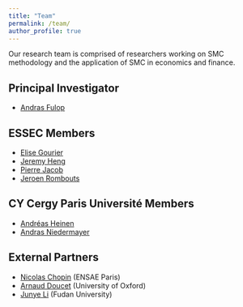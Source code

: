 ```yaml
---
title: "Team"
permalink: /team/
author_profile: true
---
```


Our research team is comprised of researchers working on SMC methodology and the application of SMC in economics and finance.

## Principal Investigator
* [Andras Fulop](https://faculty.essec.edu/en/cv/en-fulop-andras/)

## ESSEC Members 
* [Elise Gourier](https://faculty.essec.edu/en/cv/en-gourier-elise/)
* [Jeremy Heng](https://faculty.essec.edu/en/cv/en-heng-jeremy/)
* [Pierre Jacob](https://sites.google.com/site/pierrejacob/) 
* [Jeroen Rombouts](https://faculty.essec.edu/en/cv/en-rombouts-jeroen/)

## CY Cergy Paris Universit&eacute; Members
* [Andr&eacute;as Heinen](https://thema.u-cergy.fr/membres/enseignants-chercheurs/heinen?lang=fr)
* [Andras Niedermayer](https://thema.u-cergy.fr/membres/enseignants-chercheurs/niedermayer?lang=fr)

## External Partners
* [Nicolas Chopin](https://www.ensae.fr/faculty/nicolas-chopin/) (ENSAE Paris)
* [Arnaud Doucet](http://www.stats.ox.ac.uk/~doucet/) (University of Oxford)
* [Junye Li](https://www.fdsm.fudan.edu.cn/en/teacher/preview.aspx?UID=172921) (Fudan University)

